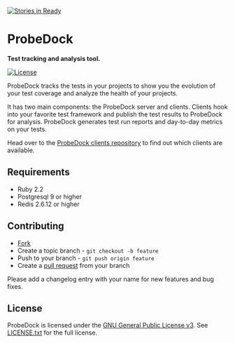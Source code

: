 [![Stories in Ready](https://badge.waffle.io/probedock/probedock.png?label=ready&title=Ready)](https://waffle.io/probedock/probedock)
# ProbeDock

**Test tracking and analysis tool.**

[![License](https://img.shields.io/github/license/probedock/probedock.svg)](LICENSE.txt)

ProbeDock tracks the tests in your projects to show you the evolution of your test coverage and analyze the health of your projects.

It has two main components: the ProbeDock server and clients.
Clients hook into your favorite test framework and publish the test results to ProbeDock for analysis.
ProbeDock generates test run reports and day-to-day metrics on your tests.

Head over to the [ProbeDock clients repository](https://github.com/probedock/probedock-probes) to find out which clients are available.

## Requirements

* Ruby 2.2
* Postgresql 9 or higher
* Redis 2.6.12 or higher

## Contributing

* [Fork](https://help.github.com/articles/fork-a-repo)
* Create a topic branch - `git checkout -b feature`
* Push to your branch - `git push origin feature`
* Create a [pull request](http://help.github.com/pull-requests/) from your branch

Please add a changelog entry with your name for new features and bug fixes.

## License

ProbeDock is licensed under the [GNU General Public License v3](http://www.gnu.org/licenses/gpl.html).
See [LICENSE.txt](LICENSE.txt) for the full license.
